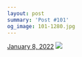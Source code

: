 ```yaml
---
layout: post
summary: 'Post #101'
og_image: 101-1280.jpg
---
```


<p>
  <time>
    <a href="/101">January 8, 2022</a>
  </time>
  <a href="/101">
    <img src="{{ site.assets_url }}/101-640.jpg" srcset="{{ site.assets_url }}/101-320.jpg 320w, {{ site.assets_url }}/101-640.jpg 640w, {{ site.assets_url }}/101-960.jpg 960w, {{ site.assets_url }}/101-1280.jpg 1280w" sizes="(min-width: 700px) 50vw, calc(100vw - 2rem)" />
  </a>
</p>
